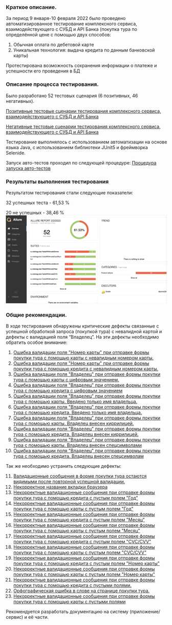 ### Краткое описание.
За период 9 января-10 февраля 2022 было проведено автоматизированное тестирование комплексного сервиса, взаимодействующего с СУБД и API Банка (покупка тура по определённой цене с помощью двух способов:
1. Обычная оплата по дебетовой карте
2. Уникальная технология: выдача кредита по данным банковской карты)

Протестирована возможность сохранения информации о платеже и успешности его проведения в БД
### Описание процесса тестирования.
Было разработано 52 тестовых сценария (6 позитивных, 46 негативных).

[Позитивные тестовые сценарии тестирования комплексного сервиса, взаимодействующего с СУБД и API Банка ](https://docs.google.com/spreadsheets/d/1sPE7Q_vw4smlxDDRowgBlLDUSRefxo52edcDMPvJie4/edit#gid=0)

[Негативные тестовые сценарии тестирования комплексного сервиса, взаимодействующего с СУБД и API Банка](https://docs.google.com/spreadsheets/d/1pfSHe2H_qhFZ-KRCTcEMpQMRNSGBf1ulUh0nQcKTHcw/edit?usp=sharing)

Тестирование  выполнялось с использованием автоматизации на основе языка Java, с использованием библиотеки JUnit5 и фреймворка Selenide.
   
   Запуск авто-тестов проходил по следующей процедуре: [Процедура запуска авто-тестов](https://github.com/KseniaShepherd/Thesis-PastukhovaK#readme) 
### Результаты выполнения тестирования
Результатом тестирования стали следующие показатели:

32 успешных теста - 61,53 %

20 не успешных - 38,46 %
![report](https://github.com/KseniaShepherd/Thesis-PastukhovaK/blob/master/screenshots/ALLURE%20REPORT.png?raw=true)


### Общие рекомендации.
В ходе тестирования обнаружены критические дефекты связанные с успешной обработкой запроса (покупкой тура) с  невалидной картой и дефекты с валидацией поля “Владелец”. На эти дефекты необходимо обратить особое внимание:
1. [Ошибка валидации поля "Номер карты" при отправке формы покупки тура с помощью карты с невалидным номером карты.](https://github.com/KseniaShepherd/Thesis-PastukhovaK/issues/2)
2. [Ошибка валидации поля "Номер карты" при отправке формы покупки тура с помощью кредита с невалидным номером карты.](https://github.com/KseniaShepherd/Thesis-PastukhovaK/issues/4)
3. [Ошибка валидации поля "Владелец" при отправке формы покупки тура с помощью карты с цифровым значением.](https://github.com/KseniaShepherd/Thesis-PastukhovaK/issues/12)
4. [Ошибка валидации поля "Владелец" при отправке формы покупки тура с помощью кредита с цифровым значением](https://github.com/KseniaShepherd/Thesis-PastukhovaK/issues/13)
5. [Ошибка валидации поля "Владелец" при отправке формы покупки тура с помощью карты. Введено только имя владельца.](https://github.com/KseniaShepherd/Thesis-PastukhovaK/issues/14)
6. [Ошибка валидации поля "Владелец" при отправке формы покупки тура с помощью кредита. Введено только имя владельца.](https://github.com/KseniaShepherd/Thesis-PastukhovaK/issues/15)
7. [Ошибка валидации поля "Владелец" при отправке формы покупки тура с помощью карты. Владелец внесен киррилицей.](https://github.com/KseniaShepherd/Thesis-PastukhovaK/issues/16)
8. [Ошибка валидации поля "Владелец" при отправке формы покупки тура с помощью кредита. Владелец внесен киррилицей.](https://github.com/KseniaShepherd/Thesis-PastukhovaK/issues/17)
9. [Ошибка валидации поля "Владелец" при отправке формы покупки тура с помощью карты. Владелец внесен спецсимволами](https://github.com/KseniaShepherd/Thesis-PastukhovaK/issues/18)
10. [Ошибка валидации поля "Владелец" при отправке формы покупки тура с помощью кредита. Владелец внесен спецсимволам](https://github.com/KseniaShepherd/Thesis-PastukhovaK/issues/19)

Так же необходимо устранить следующие дефекты:

11. [Валидационные сообщения в форме покупки тура остаются видимыми после повторной успешной валидации.](https://github.com/KseniaShepherd/Thesis-PastukhovaK/issues/23)
12. [Некорректное название вкладки браузера](https://github.com/KseniaShepherd/Thesis-PastukhovaK/issues/22)
13. [Некорректные валидационные сообщения при отправке формы покупки тура с помощью кредита с пустым полем "Год"](https://github.com/KseniaShepherd/Thesis-PastukhovaK/issues/21)
14. [Некорректные валидационные сообщения при отправке формы покупки тура с помощью карты с пустым полем "Год"](https://github.com/KseniaShepherd/Thesis-PastukhovaK/issues/20)
15. [Некорректные валидационные сообщения при отправке формы покупки тура с помощью кредита с пустым полем "Месяц"](https://github.com/KseniaShepherd/Thesis-PastukhovaK/issues/11)
16. [Некорректные валидационные сообщения при отправке формы покупки тура с помощью карты с пустым полем "Месяц"](https://github.com/KseniaShepherd/Thesis-PastukhovaK/issues/10)
17. [Некорректные валидационные сообщения при отправке формы покупки тура с помощью кредита с пустым полем "CVC/CVV"](https://github.com/KseniaShepherd/Thesis-PastukhovaK/issues/9)
18. [Некорректные валидационные сообщения при отправке формы покупки тура с помощью карты с пустым полем "CVC/CVV"](https://github.com/KseniaShepherd/Thesis-PastukhovaK/issues/8)
19. [Некорректные валидационные сообщения при отправке формы покупки тура с помощью кредита с пустым полем "Номер карты"](https://github.com/KseniaShepherd/Thesis-PastukhovaK/issues/7)
20. [Некорректные валидационные сообщения при отправке формы покупки тура с помощью карты с пустым полем "Номер карты"](https://github.com/KseniaShepherd/Thesis-PastukhovaK/issues/6)
21. [Некорректные валидационные сообщения при отправке формы покупки тура с помощью кредита с пустыми полями.](https://github.com/KseniaShepherd/Thesis-PastukhovaK/issues/5)
22. [Орфографическая ошибка в слове на странице покупки тура.](https://github.com/KseniaShepherd/Thesis-PastukhovaK/issues/3)
23. [Некорректные валидационные сообщения при отправке формы покупки тура с помощью карты с пустыми полями](https://github.com/KseniaShepherd/Thesis-PastukhovaK/issues/1)


Рекомендуется разработать документацию на систему (приложение/сервис) и её части. 

